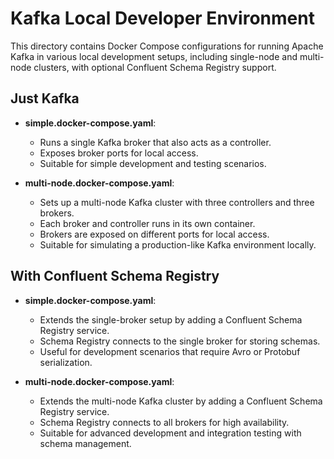 # Kafka Local Developer Environment

This directory contains Docker Compose configurations for running Apache Kafka in various local development setups, including single-node and multi-node clusters, with optional Confluent Schema Registry support.

## Just Kafka

- **simple.docker-compose.yaml**:

  - Runs a single Kafka broker that also acts as a controller.
  - Exposes broker ports for local access.
  - Suitable for simple development and testing scenarios.

- **multi-node.docker-compose.yaml**:
  - Sets up a multi-node Kafka cluster with three controllers and three brokers.
  - Each broker and controller runs in its own container.
  - Brokers are exposed on different ports for local access.
  - Suitable for simulating a production-like Kafka environment locally.

## With Confluent Schema Registry

- **simple.docker-compose.yaml**:

  - Extends the single-broker setup by adding a Confluent Schema Registry service.
  - Schema Registry connects to the single broker for storing schemas.
  - Useful for development scenarios that require Avro or Protobuf serialization.

- **multi-node.docker-compose.yaml**:
  - Extends the multi-node Kafka cluster by adding a Confluent Schema Registry service.
  - Schema Registry connects to all brokers for high availability.
  - Suitable for advanced development and integration testing with schema management.
